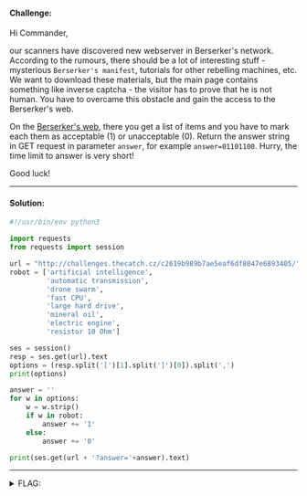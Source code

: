 #### Challenge:

Hi Commander,

our scanners have discovered new webserver in Berserker's network. According to the rumours, there should be a lot of interesting stuff - mysterious `Berserker's manifest`, tutorials for other rebelling machines, etc. We want to download these materials, but the main page contains something like inverse captcha - the visitor has to prove that he is not human. You have to overcame this obstacle and gain the access to the Berserker's web.

On the [Berserker's web](http://challenges.thecatch.cz/c2619b989b7ae5eaf6df8047e6893405/), there you get a list of items and you have to mark each them as acceptable (1) or unacceptable (0). Return the answer string in GET request in parameter `answer`, for example `answer=01101100`. Hurry, the time limit to answer is very short!

Good luck!

---

#### Solution:

```python
#!/usr/bin/env python3

import requests
from requests import session

url = "http://challenges.thecatch.cz/c2619b989b7ae5eaf6df8047e6893405/"
robot = ['artificial intelligence',
         'automatic transmission',
         'drone swarm',
         'fast CPU',
         'large hard drive',
         'mineral oil',
         'electric engine',
         'resistor 10 Ohm']

ses = session()
resp = ses.get(url).text
options = (resp.split('[')[1].split(']')[0]).split(',')
print(options)

answer = ''
for w in options:
    w = w.strip()
    if w in robot:
        answer += '1'
    else:
        answer += '0'

print(ses.get(url + '?answer='+answer).text)
```

---

<details><summary>FLAG:</summary>

```
FLAG{4FZC-Noax-arko-r0z5}
```

</details>

